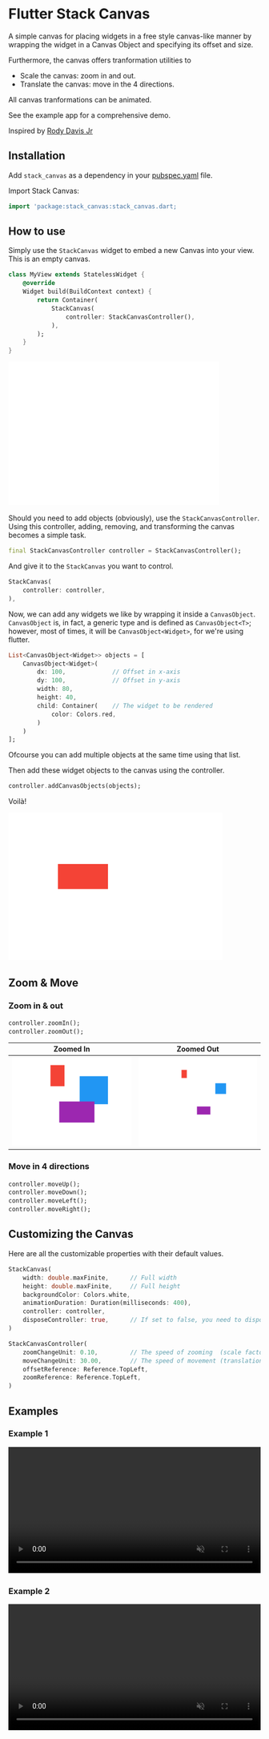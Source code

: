 # Flutter Stack Canvas

A simple canvas for placing widgets in a free style canvas-like manner by wrapping the widget in a Canvas Object and specifying its offset and size.

Furthermore, the canvas offers tranformation utilities to
- Scale the canvas: zoom in and out.
- Translate the canvas: move in the 4 directions.

All canvas tranformations can be animated.

See the example app for a comprehensive demo.

Inspired by [Rody Davis Jr](https://blog.codemagic.io/multi-touch-canvas-with-flutter/)

## Installation

Add `stack_canvas` as a dependency in your [pubspec.yaml](https://flutter.dev/docs/development/packages-and-plugins/using-packages) file.

Import Stack Canvas:
```dart
import 'package:stack_canvas:stack_canvas.dart;
```


## How to use

Simply use the `StackCanvas` widget to embed a new Canvas into your view. This is an empty canvas.
```dart
class MyView extends StatelessWidget {
    @override
    Widget build(BuildContext context) {
        return Container(
            StackCanvas(
                controller: StackCanvasController(),
            ),
        );
    }
}
```
![Empty Canvas](https://raw.githubusercontent.com/Ali-Elganzory/stack_canvas/main/misc/empty.png)



Should you need to add objects (obviously), use the `StackCanvasController`. Using this controller, adding, removing, and transforming the canvas becomes a simple task.
```dart
final StackCanvasController controller = StackCanvasController();
```
And give it to the `StackCanvas` you want to control.
```dart
StackCanvas(
    controller: controller,
),
```

Now, we can add any widgets we like by wrapping it inside a `CanvasObject`. `CanvasObject` is, in fact, a generic type and is defined as `CanvasObject<T>`; however, most of times, it will be `CanvasObject<Widget>`, for we're using flutter.
```dart
List<CanvasObject<Widget>> objects = [
    CanvasObject<Widget>(
        dx: 100,             // Offset in x-axis
        dy: 100,             // Offset in y-axis
        width: 80,
        height: 40,
        child: Container(    // The widget to be rendered
            color: Colors.red,
        )
    )
];
```
Ofcourse you can add multiple objects at the same time using that list.

Then add these widget objects to the canvas using the controller.
```dart
controller.addCanvasObjects(objects);
```

Voilà!

![Single Widget](https://raw.githubusercontent.com/Ali-Elganzory/stack_canvas/main/misc/object.png)


## Zoom & Move


### Zoom in & out

```dart
controller.zoomIn();
controller.zoomOut();
```

| Zoomed In | Zoomed Out |
|:---------:|:----------:|
| ![Zoomed In](https://raw.githubusercontent.com/Ali-Elganzory/stack_canvas/main/misc/zoomedin.png) | ![Zoomed Out](https://raw.githubusercontent.com/Ali-Elganzory/stack_canvas/main/misc/zoomedout.png) |


### Move in 4 directions
```dart
controller.moveUp();
controller.moveDown();
controller.moveLeft();
controller.moveRight();
```


## Customizing the Canvas

Here are all the customizable properties with their default values.
```dart
StackCanvas(
    width: double.maxFinite,      // Full width
    height: double.maxFinite,     // Full height
    backgroundColor: Colors.white,
    animationDuration: Duration(milliseconds: 400),
    controller: controller,
    disposeController: true,      // If set to false, you need to dispose the controller by yourself
)
```
```dart
StackCanvasController(
    zoomChangeUnit: 0.10,         // The speed of zooming  (scale factor)
    moveChangeUnit: 30.00,        // The speed of movement (translation value)
    offsetReference: Reference.TopLeft,
    zoomReference: Reference.TopLeft,
)
```

## Examples

### Example 1

<video src="https://user-images.githubusercontent.com/50919012/118004334-aa88ab00-b349-11eb-8255-c2debd185eb3.mp4" autoplay loop muted width="100%"></video>

### Example 2

<video src="https://user-images.githubusercontent.com/50919012/118300365-20c01580-b4e2-11eb-807a-f35e1328c310.mp4" autoplay loop muted width="100%"></video>
